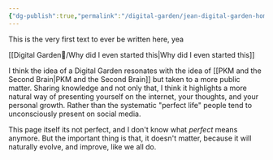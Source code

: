 ```yaml
---
{"dg-publish":true,"permalink":"/digital-garden/jean-digital-garden-home/","tags":["gardenEntry"],"created":"2025-07-17T18:23:40.091-05:00","updated":"2025-07-17T20:31:20.970-05:00"}
---
```


This is the very first text to ever be written here, yea

[[Digital Garden🔆/Why did I even started this\|Why did I even started this]]

I think the idea of a Digital Garden resonates with the idea of [[PKM and the Second Brain\|PKM and the Second Brain]] but taken to a more public matter. Sharing knowledge and not only that, I think it highlights a more natural way of presenting yourself on the internet, your thoughts, and your personal growth. Rather than the systematic "perfect life" people tend to unconsciously present on social media.

This page itself its not perfect, and I don't know what *perfect* means anymore. But the important thing is that, it doesn't matter, because it will naturally evolve, and improve, like we all do.